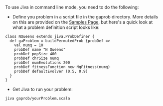 To use Jiva in command line mode, you need to do the following:

  * Define you problem in a script file in the gaprob directory. More details on this are provided on the [Samples Page](SampleProblems.md), but here's a quick look at what a problem definition script looks like:
```
class NQueens extends jiva.ProbDefiner {
  def gaProblem = buildPermutedProb {probDef =>
    val numq = 10
    probDef name "N Queens"
    probDef popSize 400
    probDef chrSize numq 
    probDef numEvolutions 200
    probDef fitnessFunction new NqFitness(numq)
    probDef defaultEvolver (0.5, 0.9)
  } 
}
```
  * Get Jiva to run your problem:
```
jiva gaprob/yourProblem.scala
```